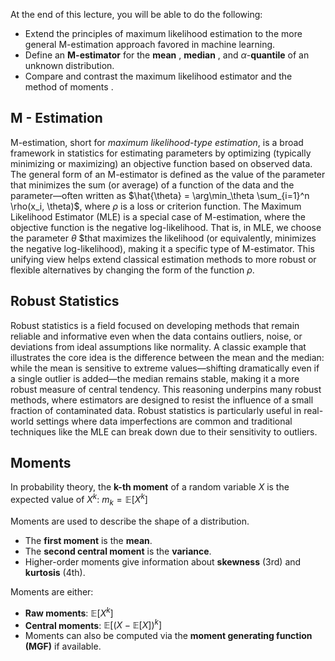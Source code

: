 At the end of this lecture, you will be able to do the following:  
- Extend the principles of maximum likelihood estimation to the more general M-estimation approach favored in machine learning.
- Define an **M-estimator** for the **mean** , **median** , and $\alpha$-**quantile** of an unknown distribution.
- Compare and contrast the maximum likelihood estimator and the method of moments .

## M - Estimation

M-estimation, short for _maximum likelihood-type estimation_, is a broad framework in statistics for estimating parameters by optimizing (typically minimizing or maximizing) an objective function based on observed data. The general form of an M-estimator is defined as the value of the parameter that minimizes the sum (or average) of a function of the data and the parameter—often written as $\hat{\theta} = \arg\min_\theta \sum_{i=1}^n \rho(x_i, \theta)$, where $\rho$ is a loss or criterion function. The Maximum Likelihood Estimator (MLE) is a special case of M-estimation, where the objective function is the negative log-likelihood. That is, in MLE, we choose the parameter $\theta$ $that maximizes the likelihood (or equivalently, minimizes the negative log-likelihood), making it a specific type of M-estimator. This unifying view helps extend classical estimation methods to more robust or flexible alternatives by changing the form of the function $\rho$.


## Robust Statistics

Robust statistics is a field focused on developing methods that remain reliable and informative even when the data contains outliers, noise, or deviations from ideal assumptions like normality. A classic example that illustrates the core idea is the difference between the mean and the median: while the mean is sensitive to extreme values—shifting dramatically even if a single outlier is added—the median remains stable, making it a more robust measure of central tendency. This reasoning underpins many robust methods, where estimators are designed to resist the influence of a small fraction of contaminated data. Robust statistics is particularly useful in real-world settings where data imperfections are common and traditional techniques like the MLE can break down due to their sensitivity to outliers.

## Moments

In probability theory, the **k-th moment** of a random variable $X$ is the expected value of $X^k$:
$m_k = \mathbb{E}[X^k]$

Moments are used to describe the shape of a distribution.
- The **first moment** is the **mean**.
- The **second central moment** is the **variance**.
- Higher-order moments give information about **skewness** (3rd) and **kurtosis** (4th).

Moments are either:
- **Raw moments**: $\mathbb{E}[X^k]$
- **Central moments**: $\mathbb{E}[(X - \mathbb{E}[X])^k]$
- Moments can also be computed via the **moment generating function (MGF)** if available.

